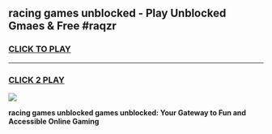 
## racing games unblocked - Play Unblocked Gmaes & Free #raqzr
<h3>
<a href="https://premium.freeplayer.one?title=racing_games_unblocked&ref=03M">CLICK TO PLAY</a></h3>
<hr>

<h3>
<a href="https://premium.freeplayer.one?title=racing_games_unblocked&ref=03M">CLICK 2 PLAY</a>
  
</h3>

<a href="https://premium.freeplayer.one?title=racing_games_unblocked&ref=03M"><img src="https://clearcache.store/games.png"></a>


**racing games unblocked games unblocked: Your Gateway to Fun and Accessible Online Gaming**
